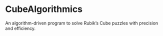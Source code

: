 # CubeAlgorithmics
An algorithm-driven program to solve Rubik’s Cube puzzles with precision and efficiency.
